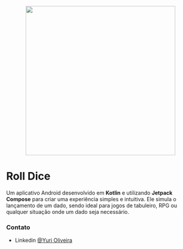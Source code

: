 <p align="center">
  <img src="https://github.com/user-attachments/assets/ed8fb6a8-54c5-4fcc-b207-320bcd50641e" width="400">
</p>

# Roll Dice

Um aplicativo Android desenvolvido em **Kotlin** e utilizando **Jetpack Compose** para criar uma
experiência simples e intuitiva. Ele simula o lançamento de um dado, sendo ideal para jogos de tabuleiro,
RPG ou qualquer situação onde um dado seja necessário.

### Contato

- Linkedin [@Yuri Oliveira](https://www.linkedin.com/in/yuri-sales-de-oliveira)
